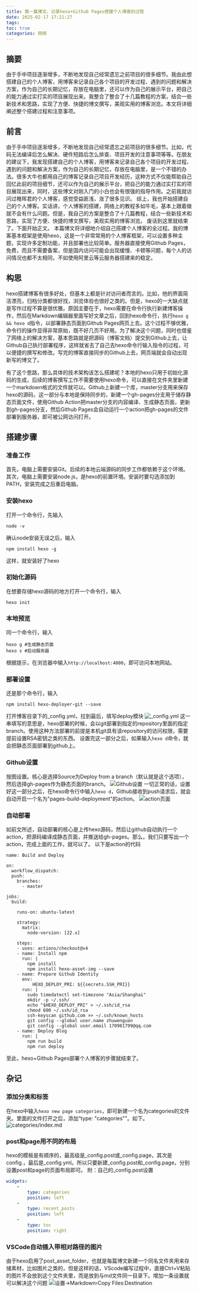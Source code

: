 ```yaml
---
title: 第一篇博文，记录hexo+Github Pages搭建个人博客的过程
date: 2025-02-17 17:21:27
tags:
toc: true
categories: 网络
---
```


## 摘要
由于手中项目逐渐增多，不断地发现自己经常遗忘之前项目的很多细节。我由此想搭建自己的个人博客，用博客来记录自己各个项目的开发过程、遇到的问题和解决方案，作为自己的长期记忆，存放在电脑里，还可以作为自己的展示平台，把自己的能力通过实打实的项目展现出来。我整合了整合了十几篇教程的方案，结合一些新技术和思路，实现了方便、快捷的博文撰写，美观实用的博客浏览。本文将详细阐述整个搭建过程和注意事项。

<!-- more -->

## 前言
由于手中项目逐渐增多，不断地发现自己经常遗忘之前项目的很多细节。比如，代码无法编译后怎么解决、硬件短路后怎么排查、项目开发的注意事项等等。在朋友的建议下，我发现搭建自己的个人博客，用博客来记录自己各个项目的开发过程、遇到的问题和解决方案，作为自己的长期记忆，存放在电脑里，是一个不错的办法。很多大牛也都用自己的博客记录自己项目开发经历，这种方式不仅能帮助自己回忆此前的项目细节，还可以作为自己的展示平台，把自己的能力通过实打实的项目展现出来，同时，这些博文对刚入门的小白也会有很强的指导作用。之前我就访问过稚晖君的个人博客，感觉受益匪浅，涨了很多见识。
综上，我也开始搭建自己的个人博客。实话讲，个人博客的搭建，网络上的教程多如牛毛，基本上跟着做就不会有什么问题。但是，我自己的方案是整合了十几篇教程，结合一些新技术和思路，实现了方便、快捷的博文撰写，美观实用的博客浏览。
废话到这里就结束了。下面开始正文。
本篇博文将详细地介绍自己搭建个人博客的全过程。我的博客基本框架是使用hexo，这是一个非常常用的个人博客框架，可以设置多种主题，实现许多定制功能，并且部署也比较简单。服务器直接使用Github Pages，免费，而且不需要备案，但是国内访问可能会出现缓慢、卡顿等问题，每个人的访问情况也都不太相同，不如使用阿里云等云服务器搭建来的稳定。

## 构思
hexo搭建博客有很多好处，但基本上都是针对访问者而言的。比如，他的界面简洁漂亮，归档分类都很好找，浏览体验也很好之类的。但是，hexo的一大缺点就是写作过程不算是很优雅。原因主要在于，hexo需要在命令行执行新建博客操作，然后在Markdown编辑器里面写好文章之后，回到hexo命令行，执行`hexo g && hexo d`指令，以部署静态页面到Github Pages网页上去。这个过程不够优雅，命令行的操作显得非常原始，既不好几页不好用。为了解决这个问题，同时也借鉴了网络上的解决方案，基本思路就是把源码（博客文档）提交到Github上去，让Github自己执行部署程序，这样就省去了自己去hexo命令行输入指令的过程，可以便捷的撰写和修改。写完的博客直接同步的Github上去，网页端就会自动出现新写的博文了。

有了这个思路，那么具体的技术架构该怎么搭建呢？本地的hexo只用于初始化源码的生成，后续的博客撰写工作不需要使用hexo命令，可以直接在文件夹里新建一个markdown格式的文件就可以。Github上新建一个库，master分支用来保存hexo的源码，这一部分与本地是保持同步的，新建一个gh-pages分支用于储存静态页面文件，使用Github Action把master分支的内容编译、生成静态页面，更新到gh-pages分支，然后Github Pages会自动运行一个action把gh-pages的文件部署到服务器，即可被公网访问打开。

## 搭建步骤

### 准备工作
首先，电脑上需要安装Git。后续的本地云端源码的同步工作都依赖于这个环境。其次，电脑上需要安装node.js，是hexo的前置环境。安装时要勾选添加到PATH，安装完成之后重启电脑。
### 安装hexo
打开一个命令行，先输入
```shell
node -v
```
确认node安装无误之后，输入
```shell
npm install hexo -g
```
这样，就安装好了hexo
### 初始化源码
在想要存储hexo源码的地方打开一个命令行，输入
```shell
hexo init
```
### 本地预览
同一个命令行，输入
```shell
hexo g #生成静态页面
hexo s #启动服务器
```
根据提示，在浏览器中输入`http://localhost:4000`，即可访问本地网站。
### 部署设置
还是那个命令行，输入
```shell
npm install hexo-deployer-git --save
```
打开博客目录下的_config.yml，拉到最后，填写deploy模块
![_config.yml](第一篇博文/image.png)
这一串填写的意思是，hexo部署的时候，会以git部署到指定的repository里面的指定branch。使用这种方法部署的前提是本机git具有该repository的访问权限，需要提前设置RSA密钥之类的东西。
设置完这一部分之后，如果输入`hexo d`命令，就会把静态页面部署到github上。
### Github设置
按图设置。核心是选择Source为Deploy from a branch（默认就是这个选项），然后选择gh-pages作为静态页面的branch。
![Github设置](第一篇博文/image-1.png)
一切正常的话，设置好这一部分之后，在hexo命令行中输入`hexo d`，Github接收到push请求后，就会自动开启一个名为"pages-build-deployment"的action。
![action页面](第一篇博文/image-2.png)
### 自动部署
如前文所述，自动部署的核心是上传hexo源码，然后让github自动执行一个action，把源码编译成静态页面，并推送给gh-pages。那么，我们只要写出一个action，完成上面的工作，就可以了。
以下是action的代码
```properties
name: Build and Deploy

on:
  workflow_dispatch:
  push:
    branches:
      - master

jobs:
  build:

    runs-on: ubuntu-latest

    strategy:
      matrix:
        node-version: [22.x]

    steps:
    - uses: actions/checkout@v4
    - name: Install npm
      run: |
        npm install
        npm install hexo-asset-img --save
    - name: Prepare Github Identity
      env:
          HEXO_DEPLOY_PRI: ${{secrets.SSH_PRI}}
      run: |
        sudo timedatectl set-timezone "Asia/Shanghai"
        mkdir -p ~/.ssh/
        echo "$HEXO_DEPLOY_PRI" > ~/.ssh/id_rsa
        chmod 600 ~/.ssh/id_rsa
        ssh-keyscan github.com >> ~/.ssh/known_hosts
        git config --global user.name zhuwenguan
        git config --global user.email 170981799@qq.com
    - name: Deploy Blog
      run: |
        npm run build
        npm run deploy
```
至此，hexo+Github Pages部署个人博客的步骤就结束了。

## 杂记

### 添加分类和标签
在hexo中输入`hexo new page categories`，即可新建一个名为categories的文件夹。里面的文件打开之后，添加“type: "categories"”。如下。
![categories/index.md](第一篇博文/image-3.png)
### post和page用不同的布局
hexo的模板是有顺序的，最高级是_config.post或_config.page，其次是config.<theme>，最后是_config.yml。所以只要新建_config.post和_config.page，分别设置post和page的页面布局即可。
附：自己的_config.post设置
```yaml
widgets:
    -
        type: categories
        position: left
    -
        type: recent_posts
        position: left
    -
        type: toc
        position: right
```
### VSCode自动插入带相对路径的图片
由于hexo启用了post_asset_folder，也就是每篇博文新建一个同名文件夹用来存储素材，比如图片之类的，但是这样的话，VScode编写过程中，直接Ctrl+V粘贴的图片不会放到这个文件夹里，而是放到与md文件同一目录下。增加一条设置就可以解决这个问题
![设置->Markdown›Copy Files:Destination](第一篇博文/image-5.png)